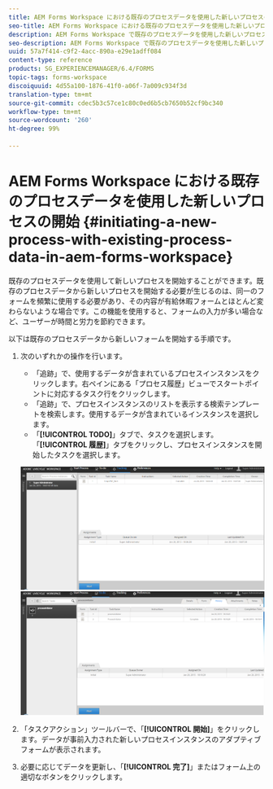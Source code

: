 ```yaml
---
title: AEM Forms Workspace における既存のプロセスデータを使用した新しいプロセスの開始
seo-title: AEM Forms Workspace における既存のプロセスデータを使用した新しいプロセスの開始
description: AEM Forms Workspace で既存のプロセスデータを使用した新しいプロセスを開始する方法について説明します。
seo-description: AEM Forms Workspace で既存のプロセスデータを使用した新しいプロセスを開始する方法について説明します。
uuid: 57a7f414-c9f2-4acc-890a-e29e1adff084
content-type: reference
products: SG_EXPERIENCEMANAGER/6.4/FORMS
topic-tags: forms-workspace
discoiquuid: 4d55a100-1876-41f0-a06f-7a009c934f3d
translation-type: tm+mt
source-git-commit: cdec5b3c57ce1c80c0ed6b5cb7650b52cf9bc340
workflow-type: tm+mt
source-wordcount: '260'
ht-degree: 99%

---
```



# AEM Forms Workspace における既存のプロセスデータを使用した新しいプロセスの開始 {#initiating-a-new-process-with-existing-process-data-in-aem-forms-workspace}

既存のプロセスデータを使用して新しいプロセスを開始することができます。既存のプロセスデータから新しいプロセスを開始する必要が生じるのは、同一のフォームを頻繁に使用する必要があり、その内容が有給休暇フォームとほとんど変わらないような場合です。この機能を使用すると、フォームの入力が多い場合など、ユーザーが時間と労力を節約できます。

以下は既存のプロセスデータから新しいフォームを開始する手順です。

1. 次のいずれかの操作を行います。

   * 「追跡」で、使用するデータが含まれているプロセスインスタンスをクリックします。右ペインにある「プロセス履歴」ビューでスタートポイントに対応するタスク行をクリックします。
   * 「追跡」で、プロセスインスタンスのリストを表示する検索テンプレートを検索します。使用するデータが含まれているインスタンスを選択します。
   * 「**[!UICONTROL TODO]**」タブで、タスクを選択します。「**[!UICONTROL 履歴]**」タブをクリックし、プロセスインスタンスを開始したタスクを選択します。

   ![開始3](assets/start3.png)![開始1](assets/start1.png)

1. 「タスクアクション」ツールバーで、「**[!UICONTROL 開始]**」をクリックします。データが事前入力された新しいプロセスインスタンスのアダプティブフォームが表示されます。

1. 必要に応じてデータを更新し、「**[!UICONTROL 完了]**」またはフォーム上の適切なボタンをクリックします。

